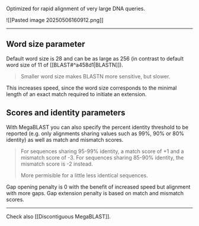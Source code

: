 Optimized for rapid alignment of very large DNA queries. 

![[Pasted image 20250506160912.png]]

---

## Word size parameter

Default word size is 28 and can be as large as 256 (in contrast to default word size of 11 of [[BLAST#^a458d1|BLASTN]]). 

> Smaller word size makes BLASTN more sensitive, but slower.

This increases speed, since the word size corresponds to the minimal length of an exact match required to initiate an extension.

## Scores and identity parameters

With MegaBLAST you can also specify the percent identity threshold to be reported (e.g. only alignments sharing values such as 99%, 90% or 80% identity) as well as match and mismatch scores.

> For sequences sharing 95-99% identity, a match score of +1 and a mismatch score of -3. For sequences sharing 85-90% identity, the mismatch score is -2 instead.
>
> More permisible for a little less identical sequences.

Gap opening penalty is 0 with the benefit of increased speed but alignment with more gaps. Gap extension penalty is based on match and mismatch scores.

---

Check also [[Discontiguous MegaBLAST]].